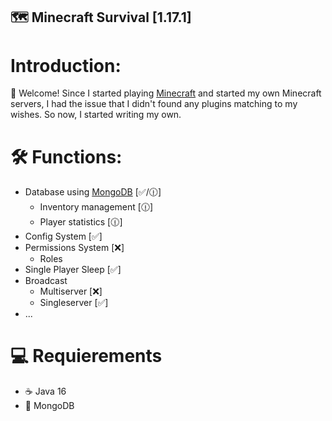 ## 🗺️ Minecraft Survival [1.17.1]
# Introduction:
👋 Welcome! Since I started playing [Minecraft](https://minecraft.net) and started my own Minecraft servers, I had the issue that I didn't found any plugins matching to my wishes. So now, I started writing my own.

# 🛠️ Functions:
- Database using [MongoDB](https://mongodb.org) [✅/🕧]
  - Inventory management [🕧]
  - Player statistics [🕧]
- Config System [✅]
- Permissions System [❌]
  - Roles
- Single Player Sleep [✅]
- Broadcast
  - Multiserver [❌]
  - Singleserver [✅]
- ...

# 💻 Requierements
- ☕ Java 16 
- 📕 MongoDB
